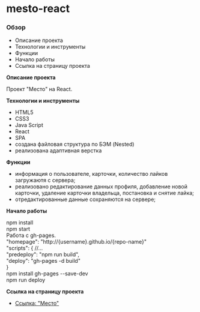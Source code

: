 # mesto-react

### Обзор

* Описание проекта
* Технологии и инструменты
* Функции
* Начало работы
* Cсылка на страницу проекта

**Описание проекта**

Проект "Место" на React.

**Технологии и инструменты**

* HTML5
* CSS3
* Java Script
* React
* SPA
* создана файловая структура по БЭМ (Nested)
* реализована адаптивная верстка

**Функции**

* информация о пользователе, карточки, количество лайков загружаютя с сервера;
* реализовано редактирование данных профиля, добавление новой карточки, удаление карточки владельца, постановка и снятие лайка;
* отредактированные данные сохраняются на сервере;
<!-- * настроена валидация форм;
* карточки открываются во всплывающих окнах, закрываются по клику в любом месте вне этого окна и по нажатию на Esc -->

**Начало работы**

npm install <br/>
npm start <br/>
Работа с gh-pages.<br/>
"homepage": "http://{username}.github.io/{repo-name}"<br/>
"scripts": {
//...<br/>
"predeploy": "npm run build",<br/>
"deploy": "gh-pages -d build"<br/>
}<br/>
npm install gh-pages --save-dev <br/>
npm run deploy <br/>

**Cсылка на страницу проекта**

* [Ссылка: "Место"](https://mariyazakharova73.github.io/mesto-react/)